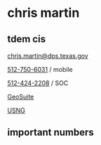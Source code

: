 # chris martin

## tdem cis

[chris.martin@dps.texas.gov](mailto:chris.martin@dps.texas.gov)

[512-750-6031](tel:+15127506031) / mobile

[512-424-2208](tel:+15124242208) / SOC

[GeoSuite](https://geosuite.nfocus.com/txtfdeploy/)

[USNG](https://cloud.chrismartintx.com/index.php/s/oP35xKzRtxyePbB)

## important numbers
 
